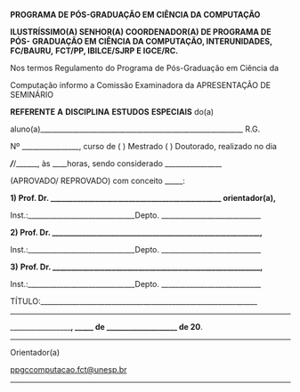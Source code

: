 **PROGRAMA DE PÓS-GRADUAÇÃO EM CIÊNCIA DA COMPUTAÇÃO**

**ILUSTRÍSSIMO(A) SENHOR(A) COORDENADOR(A) DE PROGRAMA DE PÓS-**
**GRADUAÇÃO EM CIÊNCIA DA COMPUTAÇÃO, INTERUNIDADES, FC/BAURU,**
**FCT/PP, IBILCE/SJRP E IGCE/RC.**

Nos termos Regulamento do Programa de Pós-Graduação em Ciência da

Computação informo a Comissão Examinadora da APRESENTAÇÃO DE SEMINÁRIO

**REFERENTE** **A** **DISCIPLINA** **ESTUDOS** **ESPECIAIS** do(a)

aluno(a)_________________________________________________________ R.G.

Nº ________________, curso de (  ) Mestrado (  ) Doutorado, realizado no dia

___/___/______, às ____horas, sendo considerado ________________

(APROVADO/ REPROVADO) com conceito _____:

**1) Prof. Dr. ______________________________________________ orientador(a),**

Inst.:______________________________Depto. ____________________________

**2) Prof. Dr. ________________________________________________________,**

Inst.:______________________________Depto. ____________________________

**3)** **Prof. Dr. ________________________________________________________,**

Inst.:______________________________Depto. ____________________________

TÍTULO:_____________________________________________________________

____________________________________________________________________

_____________________, _____ de ___________________ de 20____.

__________________________

Orientador(a)

[ppgccomputacao.fct@unesp.br](mailto:ppgccomputacao.fct@unesp.br)


-----

